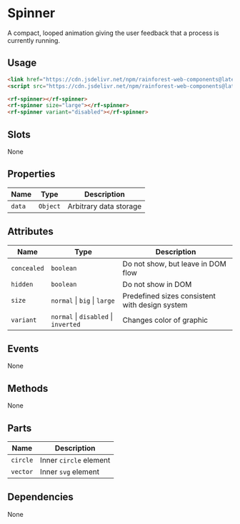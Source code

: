 # Spinner

A compact, looped animation giving the user feedback that a process is currently running.

## Usage

``` html
<link href="https://cdn.jsdelivr.net/npm/rainforest-web-components@latest/rainforest.css" rel="stylesheet">
<script src="https://cdn.jsdelivr.net/npm/rainforest-web-components@latest/components/spinner.js" type="module"></script>
```

``` html
<rf-spinner></rf-spinner>
<rf-spinner size="large"></rf-spinner>
<rf-spinner variant="disabled"></rf-spinner>        
```

## Slots

None

## Properties

| Name | Type | Description |
| --- | --- | --- |
| `data` | `Object` | Arbitrary data storage |

## Attributes

| Name | Type | Description |
| --- | --- | --- |
| `concealed` | `boolean` | Do not show, but leave in DOM flow|      
| `hidden` | `boolean` | Do not show in DOM |      
| `size` | `normal` \| `big` \| `large` | Predefined sizes consistent with design system |      
| `variant`  | `normal` \| `disabled` \| `inverted` | Changes color of graphic |

## Events

None

## Methods

None

## Parts

| Name | Description |
| --- | --- |
| `circle` | Inner `circle` element |
| `vector` | Inner `svg` element |

## Dependencies

None

